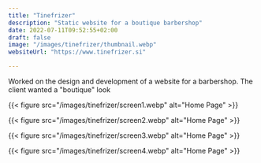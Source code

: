```yaml
---
title: "Tinefrizer"
description: "Static website for a boutique barbershop"
date: 2022-07-11T09:52:55+02:00
draft: false
image: "/images/tinefrizer/thumbnail.webp"
websiteUrl: "https://www.tinefrizer.si"

---
```


Worked on the design and development of a website for a barbershop. The client wanted a "boutique" look 

{{< figure src="/images/tinefrizer/screen1.webp" alt="Home Page" >}}


{{< figure src="/images/tinefrizer/screen2.webp" alt="Home Page" >}}


{{< figure src="/images/tinefrizer/screen3.webp" alt="Home Page" >}}


{{< figure src="/images/tinefrizer/screen4.webp" alt="Home Page" >}}

